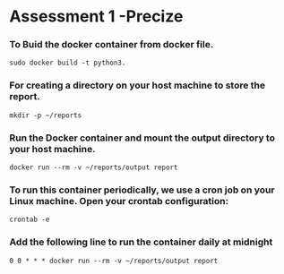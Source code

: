 # Assessment 1 -Precize 
### To Buid the docker container from docker file.
```
sudo docker build -t python3.
```
### For creating a directory on your host machine to store the report.
```
mkdir -p ~/reports
```
### Run the Docker container and mount the output directory to your host machine.
```
docker run --rm -v ~/reports/output report
```
### To run this container periodically, we use a cron job on your Linux machine. Open your crontab configuration:
```
crontab -e
```
### Add the following line to run the container daily at midnight
```
0 0 * * * docker run --rm -v ~/reports/output report
```

